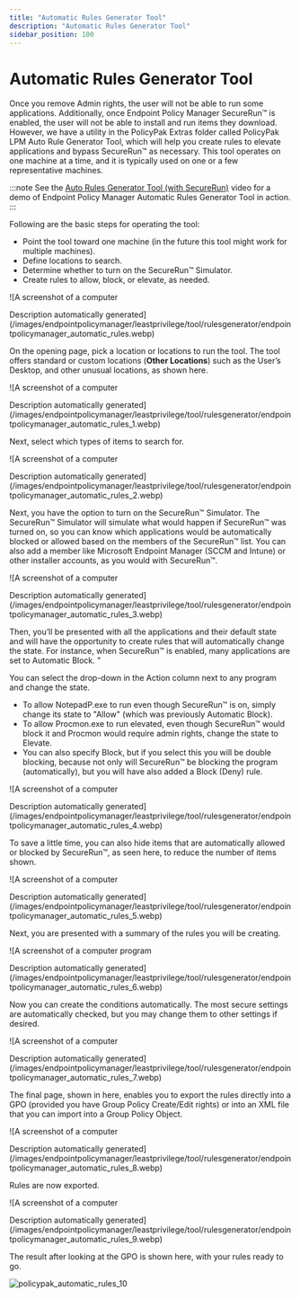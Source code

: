 ```yaml
---
title: "Automatic Rules Generator Tool"
description: "Automatic Rules Generator Tool"
sidebar_position: 100
---
```


# Automatic Rules Generator Tool

Once you remove Admin rights, the user will not be able to run some applications. Additionally, once
Endpoint Policy Manager SecureRun™ is enabled, the user will not be able to install and run items
they download. However, we have a utility in the PolicyPak Extras folder called PolicyPak LPM Auto
Rule Generator Tool, which will help you create rules to elevate applications and bypass SecureRun™
as necessary. This tool operates on one machine at a time, and it is typically used on one or a few
representative machines.

:::note
See the
[Auto Rules Generator Tool (with SecureRun)](/docs/endpointpolicymanager/components/endpointprivilegemanager/videolearningcenter/basicsandgettingstarted/autorulesgeneratortool.md)
video for a demo of Endpoint Policy Manager Automatic Rules Generator Tool in action.
:::


Following are the basic steps for operating the tool:

- Point the tool toward one machine (in the future this tool might work for multiple machines).
- Define locations to search.
- Determine whether to turn on the SecureRun™ Simulator.
- Create rules to allow, block, or elevate, as needed.

![A screenshot of a computer

Description automatically
generated](/images/endpointpolicymanager/leastprivilege/tool/rulesgenerator/endpointpolicymanager_automatic_rules.webp)

On the opening page, pick a location or locations to run the tool. The tool offers standard or
custom locations (**Other Locations**) such as the User’s Desktop, and other unusual locations, as
shown here.

![A screenshot of a computer

Description automatically
generated](/images/endpointpolicymanager/leastprivilege/tool/rulesgenerator/endpointpolicymanager_automatic_rules_1.webp)

Next, select which types of items to search for.

![A screenshot of a computer

Description automatically
generated](/images/endpointpolicymanager/leastprivilege/tool/rulesgenerator/endpointpolicymanager_automatic_rules_2.webp)

Next, you have the option to turn on the SecureRun™ Simulator. The SecureRun™ Simulator will
simulate what would happen if SecureRun™ was turned on, so you can know which applications would be
automatically blocked or allowed based on the members of the SecureRun™ list. You can also add a
member like Microsoft Endpoint Manager (SCCM and Intune) or other installer accounts, as you would
with SecureRun™.

![A screenshot of a computer

Description automatically
generated](/images/endpointpolicymanager/leastprivilege/tool/rulesgenerator/endpointpolicymanager_automatic_rules_3.webp)

Then, you’ll be presented with all the applications and their default state and will have the
opportunity to create rules that will automatically change the state. For instance, when SecureRun™
is enabled, many applications are set to Automatic Block. "

You can select the drop-down in the Action column next to any program and change the state.

- To allow NotepadP.exe to run even though SecureRun™ is on, simply change its state to "Allow"
  (which was previously Automatic Block).
- To allow Procmon.exe to run elevated, even though SecureRun™ would block it and Procmon would
  require admin rights, change the state to Elevate.
- You can also specify Block, but if you select this you will be double blocking, because not only
  will SecureRun™ be blocking the program (automatically), but you will have also added a Block
  (Deny) rule.

![A screenshot of a computer

Description automatically
generated](/images/endpointpolicymanager/leastprivilege/tool/rulesgenerator/endpointpolicymanager_automatic_rules_4.webp)

To save a little time, you can also hide items that are automatically allowed or blocked by
SecureRun™, as seen here, to reduce the number of items shown.

![A screenshot of a computer

Description automatically
generated](/images/endpointpolicymanager/leastprivilege/tool/rulesgenerator/endpointpolicymanager_automatic_rules_5.webp)

Next, you are presented with a summary of the rules you will be creating.

![A screenshot of a computer program

Description automatically
generated](/images/endpointpolicymanager/leastprivilege/tool/rulesgenerator/endpointpolicymanager_automatic_rules_6.webp)

Now you can create the conditions automatically. The most secure settings are automatically checked,
but you may change them to other settings if desired.

![A screenshot of a computer

Description automatically
generated](/images/endpointpolicymanager/leastprivilege/tool/rulesgenerator/endpointpolicymanager_automatic_rules_7.webp)

The final page, shown in here, enables you to export the rules directly into a GPO (provided you
have Group Policy Create/Edit rights) or into an XML file that you can import into a Group Policy
Object.

![A screenshot of a computer

Description automatically
generated](/images/endpointpolicymanager/leastprivilege/tool/rulesgenerator/endpointpolicymanager_automatic_rules_8.webp)

Rules are now exported.

![A screenshot of a computer

Description automatically
generated](/images/endpointpolicymanager/leastprivilege/tool/rulesgenerator/endpointpolicymanager_automatic_rules_9.webp)

The result after looking at the GPO is shown here, with your rules ready to go.

![policypak_automatic_rules_10](/images/endpointpolicymanager/leastprivilege/tool/rulesgenerator/endpointpolicymanager_automatic_rules_10.webp)
